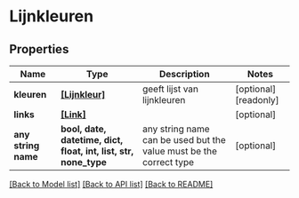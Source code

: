 # Lijnkleuren


## Properties
Name | Type | Description | Notes
------------ | ------------- | ------------- | -------------
**kleuren** | [**[Lijnkleur]**](Lijnkleur.md) | geeft lijst van lijnkleuren | [optional] [readonly] 
**links** | [**[Link]**](Link.md) |  | [optional] 
**any string name** | **bool, date, datetime, dict, float, int, list, str, none_type** | any string name can be used but the value must be the correct type | [optional]

[[Back to Model list]](../README.md#documentation-for-models) [[Back to API list]](../README.md#documentation-for-api-endpoints) [[Back to README]](../README.md)


